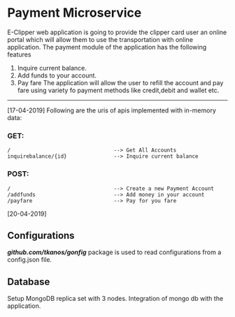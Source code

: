 # Payment Microservice
E-Clipper web application is going to provide the clipper card user an online portal which will allow them to use the transportation
with online application. The payment module of the application has the following features
1. Inquire current balance.
2. Add funds to your account.
3. Pay fare 
The application will allow the user to refill the account and pay fare using variety fo payment methods like credit,debit and wallet etc.
-----
[17-04-2019]
Following are the uris of apis implemented with in-memory data:
### GET:
```
/                                 --> Get All Accounts
inquirebalance/{id}               --> Inquire current balance
```

### POST:
```
/                                 --> Create a new Payment Account
/addfunds                         --> Add money in your account
/payfare                          --> Pay for you fare
```
[20-04-2019]
## Configurations
***github.com/tkanos/gonfig*** package is used to read configurations from a config.json file. 

## Database 
Setup MongoDB replica set with 3 nodes. Integration of mongo db with the application. 
